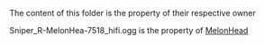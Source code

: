 The content of this folder is the property of their respective owner

Sniper_R-MelonHea-7518_hifi.ogg is the property of [MelonHead](http://www.flashkit.com/soundfx/Mayhem/Rifles/Sniper_R-MelonHea-7518/index.php)
